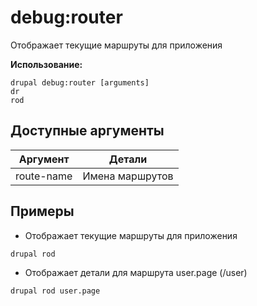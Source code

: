 # debug:router
Отображает текущие маршруты для приложения

**Использование:**
```
drupal debug:router [arguments]
dr
rod
```

## Доступные аргументы
Аргумент | Детали
---------|-------------
route-name | Имена маршрутов

## Примеры
* Отображает текущие маршруты для приложения
```
drupal rod
```
* Отображает детали для маршрута user.page (/user)
```
drupal rod user.page
```
